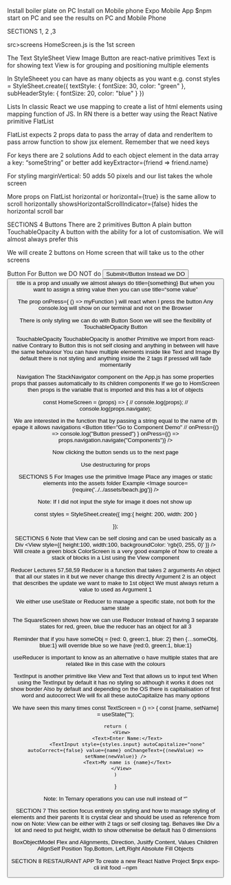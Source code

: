 

Install boiler plate on PC
Install on Mobile phone Expo Mobile App
$npm start on PC and see the results on PC and Mobile Phone


SECTIONS 1, 2 ,3

src>screens
HomeScreen.js is the 1st screen

The  Text StyleSheet View Image Button are react-native primitives
Text is for showing text 
View is for grouping and positioning multiple elements

In StyleSheeet you can have as many objects as you want
e.g.
const styles = StyleSheet.create({
    textStyle: {
        fontSize: 30,
        color: "green"
    },
    subHeaderStyle: {
        fontSize: 20,
        color: "blue"
    }
})


Lists
In classic React we use mapping to create a list of html elements using mapping function of JS. In RN there is a better way using the React Native primitive FlatList

FlatList expects 2 props data to pass the array of data and renderItem to pass arrow function to show jsx element.
Remember that we need keys

For keys there are 2 solutions
Add to each object element in the data array a key: “someString” or better
add keyExtractor={friend => friend.name}


For styling  marginVertical: 50 adds 50 pixels and our list takes the whole screen

More props on FlatList
horizontal     or horizontal={true}    is the same allow to scroll horizontally
showsHorizontalScrollIndicator={false}    hides the horizontal scroll bar

SECTIONS 4
Buttons
There are 2 primitives 
Button   A plain button
TouchableOpacity  A button with the ability for a lot of customisation. We will almost always prefer this

We will create 2 buttons on Home screen that will take us to the other screens

Button
For Button we DO NOT do <Button>Submit</Button
Instead we DO  <Button title=“Submit” />
title is a prop and usually we almost always do title={something}
But when you want to assign a string value then you can use title=“some value”

The prop onPress={ () => myFunction }  will react when I press the button
Any console.log will show on our terminal and not on the Browser

There is only styling we can do with Button
Soon we will see the flexibility of TouchableOpacity Button

TouchableOpacity
TouchableOpacity is another Primitive we import from react-native
Contrary to Button this is not self closing and anything in between will have the same behaviour 
You can have multiple elements inside like Text and Image
By default there is not styling and anything inside the 2 tags if pressed will fade momentarily

Navigation
The StackNavigator component on the App.js has some properties props that passes automatically to its  children components 
If we go to HomScreen then props is the variable that is imported and this has a lot of objects

const HomeScreen = (props) => {
  // console.log(props);
  // console.log(props.navigate);

We are interested in the function that by passing a string equal to the name of th epage it allows navigations
        <Button 
          title="Go to Component Demo" 
          // onPress={() => console.log("Button pressed") }
          onPress={() => props.navigation.navigate("Components")}
        />   


Now clicking the button sends us to the next page

Use destructuring for props

SECTIONS 5
For Images use the primitive Image
Place any images or static elements into the assets folder
Example
            <Image source={require('../../assets/beach.jpg')} />

Note: If I did not input the style for image it does not show up
<Image style={styles.img} source={imageSource} />

const styles = StyleSheet.create({
    img:{
        height: 200,
        width: 200
    }

});






SECTIONS 6
Note that View can be self closing and can be used basically as a Div
            <View style={{ height:100, width:100, backgroundColor: 'rgb(0, 255, 0)' }} />
Will create a green block
ColorScreen is a very good example of how to create a stack of blocks in a List using the View component

Reducer   Lectures 57,58,59
Reducer is a function that takes 2 arguments
An object that all our states in it but we never change this directly
Argument 2 is an object that describes the update we want to make to 1st object
We must always return a value to used as Argument 1

We either use useState or Reducer to manage a specific state, not both for the same state

The SquareScreen shows how we can use Reducer
Instead of having 3 separate states for red, green, blue the reducer has an object for all 3


Reminder that if you have 
someObj = {red: 0, green:1, blue: 2}
then {…someObj, blue:1}
will override blue so we have {red:0, green:1, blue:1}


useReducer is important to know as an alternative o have multiple states that are related like in this case with the colours


TextInput is another primitive like View and Text that allows us to input text
When using the TextInput by default it has no styling so although it works it does not show border
Also by default and depending on the OS there is capitalisation of first word and autocorrect
We will fix all these
autoCapitalize has many options
            <TextInput style={styles.input} autoCapitalize="none" autoCorrect={false} />

We have seen this many times
const TextScreen = () => {
    const [name, setName] = useState("");

    return (
        <View>
            <Text>Enter Name:</Text>
            <TextInput style={styles.input} autoCapitalize="none" autoCorrect={false} value={name} onChangeText={(newValue) => setName(newValue)} />
            <Text>My name is {name}</Text>
        </View>
    )
}

Note: In Ternary operations you can use null instead of “” 









SECTION 7
This section focus entirely on styling and how to manage styling of elements and their parents
It is crystal clear and should be used as reference from now on
Note: View can be either with 2 tags or self closing tag. Behaves like Div a lot and need to put height, width to show otherwise be default has 0 dimensions

BoxObjectModel
Flex and Alignments, Direction, Jusitfy Content, Values
Children AlignSelf
Position  Top,Bottom, Left,Right
Absolute Fill Objects


SECTION 8  RESTAURANT APP
To create a new React Native Project
$npx expo-cli init food --npm




















